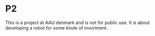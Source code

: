 # P2
This is a project at AAU denmark and is not for public use. 
It is about developing a robot for some kinde of invoriment. 
